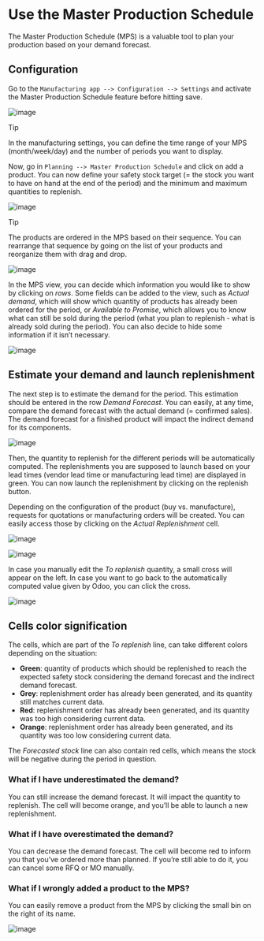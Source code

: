 # Use the Master Production Schedule

<div id="manufacturing/management/use_mps">

The Master Production Schedule (MPS) is a valuable tool to plan your
production based on your demand forecast.

</div>

## Configuration

Go to the `Manufacturing app --> Configuration --> Settings` and
activate the Master Production Schedule feature before hitting save.

![image](use_mps/use_mps_01.png)

<div class="tip">

<div class="title">

Tip

</div>

In the manufacturing settings, you can define the time range of your MPS
(month/week/day) and the number of periods you want to display.

</div>

Now, go in `Planning --> Master Production Schedule` and click on add a
product. You can now define your safety stock target (= the stock you
want to have on hand at the end of the period) and the minimum and
maximum quantities to replenish.

![image](use_mps/use_mps_02.png)

<div class="tip">

<div class="title">

Tip

</div>

The products are ordered in the MPS based on their sequence. You can
rearrange that sequence by going on the list of your products and
reorganize them with drag and drop.

</div>

![image](use_mps/use_mps_03.png)

In the MPS view, you can decide which information you would like to show
by clicking on *rows*. Some fields can be added to the view, such as
*Actual demand*, which will show which quantity of products has already
been ordered for the period, or *Available to Promise*, which allows you
to know what can still be sold during the period (what you plan to
replenish - what is already sold during the period). You can also decide
to hide some information if it isn’t necessary.

![image](use_mps/use_mps_04.png)

## Estimate your demand and launch replenishment

The next step is to estimate the demand for the period. This estimation
should be entered in the row *Demand Forecast*. You can easily, at any
time, compare the demand forecast with the actual demand (= confirmed
sales). The demand forecast for a finished product will impact the
indirect demand for its components.

![image](use_mps/use_mps_05.png)

Then, the quantity to replenish for the different periods will be
automatically computed. The replenishments you are supposed to launch
based on your lead times (vendor lead time or manufacturing lead time)
are displayed in green. You can now launch the replenishment by clicking
on the replenish button.

Depending on the configuration of the product (buy vs. manufacture),
requests for quotations or manufacturing orders will be created. You can
easily access those by clicking on the *Actual Replenishment* cell.

![image](use_mps/use_mps_06.png)

![image](use_mps/use_mps_07.png)

In case you manually edit the *To replenish* quantity, a small cross
will appear on the left. In case you want to go back to the
automatically computed value given by Odoo, you can click the cross.

![image](use_mps/use_mps_08.png)

## Cells color signification

The cells, which are part of the *To replenish* line, can take different
colors depending on the situation:

  - **Green**: quantity of products which should be replenished to reach
    the expected safety stock considering the demand forecast and the
    indirect demand forecast.
  - **Grey**: replenishment order has already been generated, and its
    quantity still matches current data.
  - **Red**: replenishment order has already been generated, and its
    quantity was too high considering current data.
  - **Orange**: replenishment order has already been generated, and its
    quantity was too low considering current data.

The *Forecasted stock* line can also contain red cells, which means the
stock will be negative during the period in question.

### What if I have underestimated the demand?

You can still increase the demand forecast. It will impact the quantity
to replenish. The cell will become orange, and you’ll be able to launch
a new replenishment.

### What if I have overestimated the demand?

You can decrease the demand forecast. The cell will become red to inform
you that you’ve ordered more than planned. If you’re still able to do
it, you can cancel some RFQ or MO manually.

### What if I wrongly added a product to the MPS?

You can easily remove a product from the MPS by clicking the small bin
on the right of its name.

![image](use_mps/use_mps_09.png)
